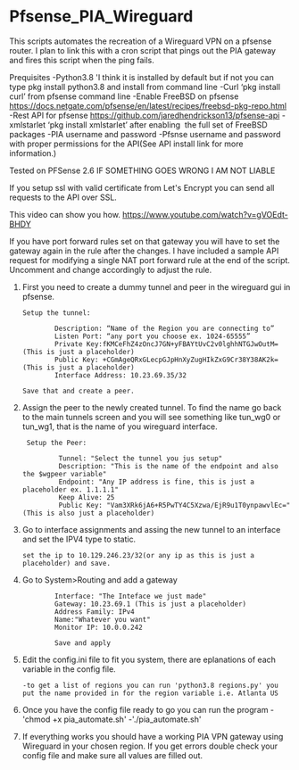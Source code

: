 # Pfsense_PIA_Wireguard
This scripts automates the recreation of a Wireguard VPN on a pfsense router. I plan to link this with a cron script that pings out the PIA gateway and fires this script when the ping fails.

Prequisites
-Python3.8 'I think it is installed by default but if not you can type pkg install python3.8 and install from command line
-Curl ‘pkg install curl’ from pfsense command line
-Enable FreeBSD on pfsense https://docs.netgate.com/pfsense/en/latest/recipes/freebsd-pkg-repo.html
-Rest API for pfsense https://github.com/jaredhendrickson13/pfsense-api
-xmlstarlet ‘pkg install xmlstarlet’ after enabling  the full set of FreeBSD packages
-PIA username and password
-Pfsnse username and password with proper permissions for the API(See API install link for more information.)

Tested on PFSense 2.6 IF SOMETHING GOES WRONG I AM NOT LIABLE

If you setup ssl with valid certificate from Let's Encrypt you can send all requests to the API over SSL. 

This video can show you how.   https://www.youtube.com/watch?v=gVOEdt-BHDY


If you have port forward rules set on that gateway you will have to set the gateway again in the rule after the changes.  I have included a sample API request for modifying a single NAT port forward rule at the end of the script.  Uncomment and change accordingly to adjust the rule.


1.	First you need to create a dummy tunnel and peer in the wireguard gui in pfsense.  

		Setup the tunnel:

				Description: “Name of the Region you are connecting to”
				Listen Port: “any port you choose ex. 1024-65555”
				Private Key:fKMCeFhZ4zOncJ7GN+yFBAYtUvC2v0lghhNTGJwOutM=(This is just a placeholder)
				Public Key: +CGmAgeQRxGLecpGJpHnXyZugHIkZxG9Cr38Y38AK2k=(This is just a placeholder)
				Interface Address: 10.23.69.35/32
 
		Save that and create a peer.

2. Assign the peer to the newly created tunnel.  To find the name go back to the main tunnels screen and you will see something like tun_wg0 or tun_wg1, that is the name of you wireguard interface.

		Setup the Peer:

				Tunnel: "Select the tunnel you jus setup"
				Description: "This is the name of the endpoint and also the $wgpeer variable"
				Endpoint: "Any IP address is fine, this is just a placeholder ex. 1.1.1.1"
				Keep Alive: 25
				Public Key: "Vam3XRk6jA6+R5PwTY4C5Xzwa/EjR9u1T0ynpawvlEc=" (This is also just a placeholder)


3.	Go to interface assignments and assing the new tunnel to an interface and set the IPV4 type to static.

		set the ip to 10.129.246.23/32(or any ip as this is just a placeholder) and save.

4.	Go to System>Routing and add a gateway

				Interface: "The Inteface we just made"
				Gateway: 10.23.69.1 (This is just a placeholder)
				Address Family: IPv4
				Name:"Whatever you want"
				Monitor IP: 10.0.0.242

				Save and apply

5.	Edit the config.ini file to fit you system, there are eplanations of each variable in the config file.

		-to get a list of regions you can run 'python3.8 regions.py' you put the name provided in for the region variable i.e. Atlanta US

6.	Once you have the config file ready to go you can run the program
						-'chmod +x pia_automate.sh'
						-'./pia_automate.sh'

7.  If everything works you should have a working PIA VPN gateway using Wireguard in your chosen region.  If you get errors double check your config file and make sure all values are filled out.








	
